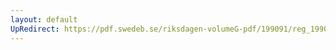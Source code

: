 ```yaml
---
layout: default
UpRedirect: https://pdf.swedeb.se/riksdagen-volumeG-pdf/199091/reg_199091_SoU/reg_199091_SoU_0013.pdf
---
```

